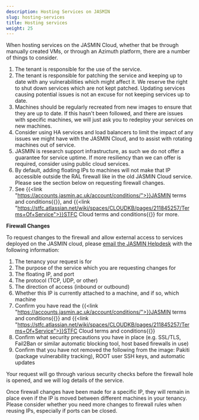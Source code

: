 ```yaml
---
description: Hosting Services on JASMIN
slug: hosting-services
title: Hosting services
weight: 25
---
```


When hosting services on the JASMIN Cloud, whether that be through manually created VMs, or through an Azimuth platform, there are a number of things to consider.

1) The tenant is responsible for the use of the service.
2) The tenant is responsible for patching the service and keeping up to date with any vulnerabilities which might affect it. We reserve the right to shut down services which are not kept patched. Updating services causing potential issues is not an excuse for not keeping services up to date.
3) Machines should be regularly recreated from new images to ensure that they are up to date. If this hasn't been followed, and there are issues with specific machines, we will just ask you to redeploy your services on new machines.
4) Consider using HA services and load balancers to limit the impact of any issues we might have with the JASMIN Cloud, and to assist with rotating machines out of service.
5) JASMIN is research support infrastructure, as such we do not offer a guarantee for service uptime. If more resiliency than we can offer is required, consider using public cloud services.
6) By default, adding floating IPs to machines will not make that IP accessible outside the RAL firewall like in the old JASMIN Cloud service. Please see the section below on requesting firewall changes.
7) See {{<link "https://accounts.jasmin.ac.uk/account/conditions/">}}JASMIN terms and conditions{{</link>}}, and {{<link "https://stfc.atlassian.net/wiki/spaces/CLOUDKB/pages/211845257/Terms+Of+Service">}}STFC Cloud terms and conditions{{</link>}} for more.

**Firewall Changes**

To request changes to the firewall and allow external access to services deployed on the JASMIN cloud, please [email the JASMIN Helpdesk](mailto:support@jasmin.ac.uk) with the following information:

1) The tenancy your request is for
2) The purpose of the service which you are requesting changes for
3) The floating IP, and port
4) The protocol (TCP, UDP, or other)
5) The direction of access (inbound or outbound)
6) Whether this IP is currently attached to a machine, and if so, which machine
7) Confirm you have read the {{<link "https://accounts.jasmin.ac.uk/account/conditions/">}}JASMIN terms and conditions{{</link>}} and {{<link "https://stfc.atlassian.net/wiki/spaces/CLOUDKB/pages/211845257/Terms+Of+Service">}}STFC Cloud terms and conditions{{</link>}}
8) Confirm what security precautions you have in place (e.g. SSL/TLS, Fail2Ban or similar automatic blocking tool, host based firewalls in use)
9) Confirm that you have not removed the following from the image: Pakiti (package vulnerability tracking), ROOT user SSH keys, and automatic updates

Your request will go through various security checks before the firewall hole is opened, and we will log details of the service.

Once firewall changes have been made for a specific IP, they will remain in place even if the IP is moved between different machines in your tenancy. Please consider whether you need more changes to firewall rules when reusing IPs, especially if ports can be closed.
